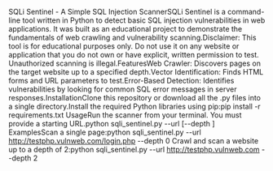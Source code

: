 SQLi Sentinel - A Simple SQL Injection ScannerSQLi Sentinel is a command-line tool written in Python to detect basic SQL injection vulnerabilities in web applications. It was built as an educational project to demonstrate the fundamentals of web crawling and vulnerability scanning.Disclaimer: This tool is for educational purposes only. Do not use it on any website or application that you do not own or have explicit, written permission to test. Unauthorized scanning is illegal.FeaturesWeb Crawler: Discovers pages on the target website up to a specified depth.Vector Identification: Finds HTML forms and URL parameters to test.Error-Based Detection: Identifies vulnerabilities by looking for common SQL error messages in server responses.InstallationClone this repository or download all the .py files into a single directory.Install the required Python libraries using pip:pip install -r requirements.txt
UsageRun the scanner from your terminal. You must provide a starting URL.python sqli_sentinel.py --url <target-url> [--depth <number>]
ExamplesScan a single page:python sqli_sentinel.py --url http://testphp.vulnweb.com/login.php --depth 0
Crawl and scan a website up to a depth of 2:python sqli_sentinel.py --url http://testphp.vulnweb.com --depth 2

